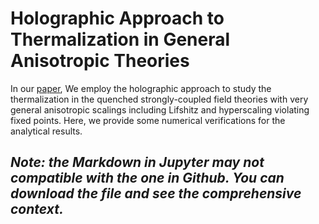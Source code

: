 # Holographic Approach to Thermalization in General Anisotropic Theories
In our [paper](https://link.springer.com/article/10.1007/JHEP03(2021)164), We employ the holographic approach to study the thermalization in the quenched strongly-coupled field theories with very general anisotropic scalings including Lifshitz and hyperscaling violating fixed points. Here, we provide some numerical verifications for the analytical results.

## *Note: the Markdown in Jupyter may not compatible with the one in Github. You can download the file and see the comprehensive context.*
